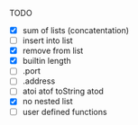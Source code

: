 TODO
* [x] sum of lists (concatentation)
* [ ] insert into list
* [x] remove from list
* [x] builtin length
* [ ] .port
* [ ] .address
* [ ] atoi atof toString atod
* [x] no nested list
* [ ] user defined functions
